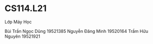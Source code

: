 # CS114.L21
Lớp Máy Học

Bùi Trần Ngọc Dũng 19521385
Nguyễn Đăng Minh 19520164
Trầm Hữu Nguyên 19521921